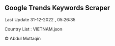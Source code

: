 

## Google Trends Keywords Scraper 
 
Last Update 31-12-2022 , 05:26:35

Country List :
VIETNAM.json



© Abdul Muttaqin 
